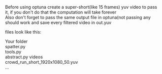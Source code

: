 Before using optuna create a super-short(like 15 frames) yuv video to pass it, if you don't do that the computation will take forever  
Also don't forget to pass the same output file in optuna(not passing any should work and save every filtered video in out.yuv  
  
  
files look like this:  
  
Your folder  
  spatter.py  
  tools.py  
  abstract.py
  videos  
    crowd_run_short_1920x1080_50.yuv  
    ...
